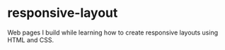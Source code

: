# responsive-layout
Web pages I build while learning how to create responsive layouts using HTML and CSS.
